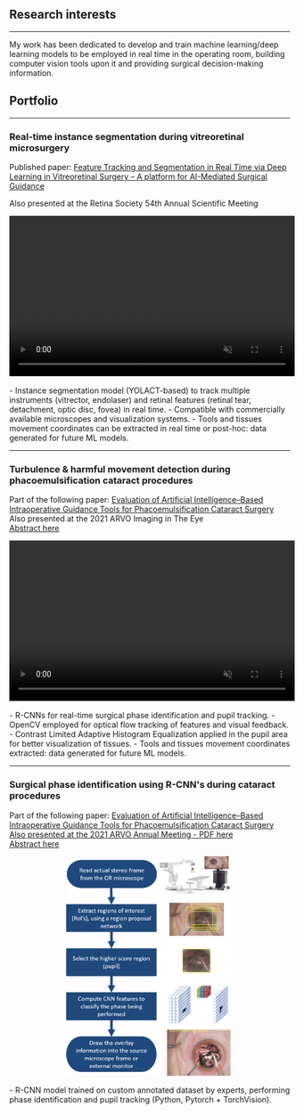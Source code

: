 ## Research interests
---
My work has been dedicated to develop and train machine learning/deep learning models to be employed in real time in the operating room, building computer vision tools upon it and providing surgical decision-making information.


## Portfolio
---
### Real-time instance segmentation during vitreoretinal microsurgery
Published paper: 
<a href="https://doi.org/10.1016/j.oret.2022.10.002">Feature Tracking and Segmentation in Real Time via Deep Learning in Vitreoretinal Surgery – A platform for AI-Mediated Surgical Guidance</a>

Also presented at the Retina Society 54th Annual Scientific Meeting
<p>
<video width="512" height="288" autoplay muted loop src="videos/RETINA_SOC.mp4" type="video/mp4"/>
</p>
- Instance segmentation model (YOLACT-based) to track multiple instruments (vitrector, endolaser) and retinal features (retinal tear, detachment, optic disc, fovea) in real time.
- Compatible with commercially available microscopes and visualization systems.
- Tools and tissues movement coordinates can be extracted in real time or post-hoc: data generated for future ML models.
<hr>

### Turbulence & harmful movement detection during phacoemulsification cataract procedures
Part of the following paper: 
<a href="https://doi.org/10.1001/jamaophthalmol.2021.5742">Evaluation of Artificial Intelligence–Based Intraoperative Guidance Tools for Phacoemulsification Cataract Surgery</a>
Also presented at the 2021 ARVO Imaging in The Eye
<br>
<a href="https://iovs.arvojournals.org/article.aspx?articleid=2776698">Abstract here</a>
<br>
<p>
<video width="512" height="288" autoplay muted loop src="videos/phaco_ppt.mp4" type="video/mp4"/>
</p>
- R-CNNs for real-time surgical phase identification and pupil tracking.
- OpenCV employed for optical flow tracking of features and visual feedback.
- Contrast Limited Adaptive Histogram Equalization applied in the pupil area for better visualization of tissues.
- Tools and tissues movement coordinates extracted: data generated for future ML models.
<hr>


### Surgical phase identification using R-CNN's during cataract procedures
Part of the following paper: 
<a href="https://doi.org/10.1001/jamaophthalmol.2021.5742">Evaluation of Artificial Intelligence–Based Intraoperative Guidance Tools for Phacoemulsification Cataract Surgery</a>
[Also presented at the 2021 ARVO Annual Meeting - PDF here](/pdf/Nespolo_ARVO_POSTER.pdf)
<br>
<a href="https://iovs.arvojournals.org/article.aspx?articleid=2774153">Abstract here</a>
<br>
<p align="center">
<img src="images/rcnn.png?raw=true" width="300px"/>
</p>
- R-CNN model trained on custom annotated dataset by experts, performing phase identification and pupil tracking (Python, Pytorch + TorchVision).
<br>

